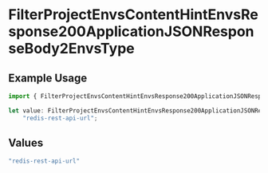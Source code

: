 # FilterProjectEnvsContentHintEnvsResponse200ApplicationJSONResponseBody2EnvsType

## Example Usage

```typescript
import { FilterProjectEnvsContentHintEnvsResponse200ApplicationJSONResponseBody2EnvsType } from "@vercel/sdk/models/operations";

let value: FilterProjectEnvsContentHintEnvsResponse200ApplicationJSONResponseBody2EnvsType =
    "redis-rest-api-url";
```

## Values

```typescript
"redis-rest-api-url"
```